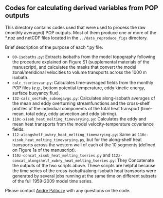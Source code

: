 ## Codes for calculating derived variables from POP outputs

This directory contains codes used that were used to process the raw (monthly averaged) POP outputs. Most of them produce one or more of the \*.npz and netCDF files located in the `../data_reproduce_figs` directory.

Brief description of the purpose of each \*.py file:

* `00-isobaths.py`: Extracts isobaths from the model topography following the procedure explained on Figure S1 (supplemental materials of the manuscript), and calculates the masks that convert the model zonal/meridional velocities to volume transports across the 1000 m isobath.
* `calc_tseriesvar.py`: Calculates time-averaged fields from the monthly POP files (_e.g._, bottom potential temperature, eddy kinetic energy, surface buoyancy flux).
* `132-calc_secFadv_subsegavgs.py`: Calculates along-isobath averages of the mean and eddy overturning streamfunctions and the cross-shelf profiles of the individual components of the total heat transport (time-mean, total eddy, eddy advection and eddy stirring).
* `110c-xisob_heat_melting_timevarying.py`: Calculates the eddy and mean heat transports from the model velocity-temperature covariance fields.
* `112-alongshelf_xwbry_heat_melting_timevarying.py`: Same as `110c-xisob_heat_melting_timevarying.py`, but for the along-shelf heat transports across the western wall of each of the 10 segments (defined on Figure 1a of the manuscript).
* `110z-concat_xisob_heat_melting_tseries.py` and `112z-concat_alongshelf_xwbry_heat_melting_tseries.py`: They Concatenate the outputs of the two scripts above. These scripts are helpful because the time series of the cross-isobath/along-isobath heat transports were generated by several jobs running at the same time on different subsets of the full 1959-2009 model time series.

Please contact [André Palóczy](mailto:apaloczy@ucsd.edu) with any questions on the code.
